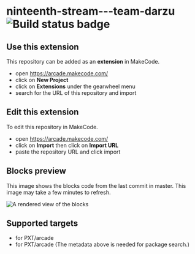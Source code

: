 # ninteenth-stream---team-darzu ![Build status badge](https://github.com/darzu/ninteenth-stream---team-darzu/workflows/MakeCode/badge.svg)



## Use this extension

This repository can be added as an **extension** in MakeCode.

* open https://arcade.makecode.com/
* click on **New Project**
* click on **Extensions** under the gearwheel menu
* search for the URL of this repository and import

## Edit this extension

To edit this repository in MakeCode.

* open https://arcade.makecode.com/
* click on **Import** then click on **Import URL**
* paste the repository URL and click import

## Blocks preview

This image shows the blocks code from the last commit in master.
This image may take a few minutes to refresh.

![A rendered view of the blocks](https://github.com/darzu/ninteenth-stream---team-darzu/raw/master/.makecode/blocks.png)

## Supported targets

* for PXT/arcade
* for PXT/arcade
(The metadata above is needed for package search.)

